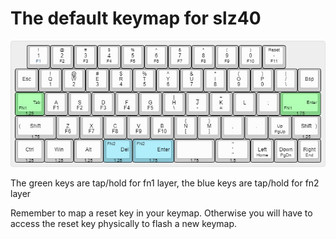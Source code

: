 # The default keymap for slz40

![](SLZ40_Default.jpg)

The green keys are tap/hold for fn1 layer, the blue keys are tap/hold for fn2 layer

Remember to map a reset key in your keymap. Otherwise you will have to access the reset key physically to flash a new keymap.

